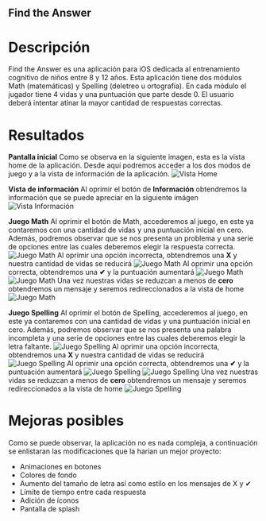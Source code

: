 ## Find the Answer

# Descripción
Find the Answer es una aplicación para iOS dedicada al entrenamiento cognitivo de niños entre 8 y 12 años. Esta aplicación tiene dos módulos Math (matemáticas) y Spelling (deletreo u ortografía). En cada módulo el jugador tiene 4 vidas y una puntuación que parte desde 0. El usuario deberá intentar atinar la mayor cantidad de respuestas correctas.

# Resultados

**Pantalla inicial**
Como se observa en la siguiente imagen, esta es la vista home de la aplicación. Desde aquí podremos acceder a los dos modos de juego y a la vista de información de la aplicación.
![Vista Home](https://i.ibb.co/VgWpP3M/Screenshot-1.png)

**Vista de información**
Al oprimir el botón de **Información** obtendremos la información que se puede apreciar en la siguiente imágen
![Vista Información](https://i.ibb.co/9t4Cmq6/Screenshot-2.png)

**Juego Math**
Al oprimir el botón de Math, accederemos al juego, en este ya contaremos con una cantidad de vidas y una puntuación inicial en cero. Además, podremos observar que se nos presenta un problema y una serie de opciones entre las cuales deberemos elegir la respuesta correcta.
![Juego Math](https://i.ibb.co/tH8Kf2H/Screenshot-3.png)
Al oprimir una opción incorrecta, obtendremos una **X** y nuestra cantidad de vidas se reducirá
![Juego Math](https://i.ibb.co/hRpx8RR/Screenshot-4.png)
Al oprimir una opción correcta, obtendremos una **✔** y la puntuación aumentará
![Juego Math](https://i.ibb.co/bzMGtKm/Screenshot-5.png)
![Juego Math](https://i.ibb.co/nkVrvZF/Screenshot-6.png)
Una vez nuestras vidas se reduzcan a menos de **cero** obtendremos un mensaje y seremos redireccionados a la vista de home
![Juego Math](https://i.ibb.co/t8NLnV8/Screenshot-7.png)

**Juego Spelling**
Al oprimir el botón de Spelling, accederemos al juego, en este ya contaremos con una cantidad de vidas y una puntuación inicial en cero. Además, podremos observar que se nos presenta una palabra incompleta y una serie de opciones entre las cuales deberemos elegir la letra faltante.
![Juego Spelling](https://i.ibb.co/Bj4WSwr/Screenshot-8.png)
Al oprimir una opción incorrecta, obtendremos una **X** y nuestra cantidad de vidas se reducirá
![Juego Spelling](https://i.ibb.co/wgJGtj3/Screenshot-9.png)
Al oprimir una opción correcta, obtendremos una **✔** y la puntuación aumentará
![Juego Spelling](https://i.ibb.co/tbFnmdV/Screenshot-10.png)
![Juego Spelling](https://i.ibb.co/Ksj1tyk/Screenshot-11.png)
Una vez nuestras vidas se reduzcan a menos de **cero** obtendremos un mensaje y seremos redireccionados a la vista de home
![Juego Spelling](https://i.ibb.co/tLmg9zs/Screenshot-12.png)

# Mejoras posibles

Como se puede observar, la aplicación no es nada compleja, a continuación se enlistaran las modificaciones que la harian un mejor proyecto:
- Animaciones en botones
- Colores de fondo
- Aumento del tamaño de letra así como estilo en los mensajes de X y ✔
- Límite de tiempo entre cada respuesta
- Adición de íconos
- Pantalla de splash
